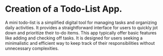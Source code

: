 # Creation of a Todo-List App.
A mini todo-list is a simplified digital tool for managing tasks and organizing daily activities. It provides a straightforward interface for users to quickly jot down and prioritize their to-do items. This app typically offer basic features like adding and checking off tasks. It is designed for users seeking a minimalistic and efficient way to keep track of their responsibilities without unnecessary complexities.
